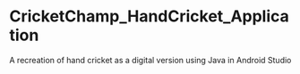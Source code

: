 # CricketChamp_HandCricket_Application
A recreation of hand cricket as a digital version using Java in Android Studio
